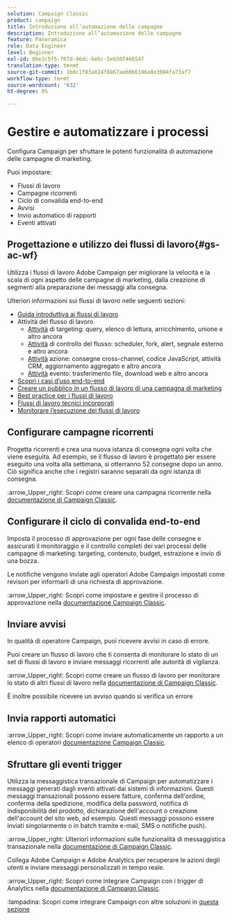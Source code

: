 ```yaml
---
solution: Campaign Classic
product: campaign
title: Introduzione all’automazione delle campagne
description: Introduzione all’automazione delle campagne
feature: Panoramica
role: Data Engineer
level: Beginner
exl-id: 0be1c5f5-f07d-46dc-bebc-5eb50f466547
translation-type: tm+mt
source-git-commit: 1bdc1f03a824f8867ae6066196e8e3984fa73af7
workflow-type: tm+mt
source-wordcount: '632'
ht-degree: 0%

---
```


# Gestire e automatizzare i processi

Configura Campaign per sfruttare le potenti funzionalità di automazione delle campagne di marketing.

Puoi impostare:

* Flussi di lavoro
* Campagne ricorrenti
* Ciclo di convalida end-to-end
* Avvisi
* Invio automatico di rapporti
* Eventi attivati

## Progettazione e utilizzo dei flussi di lavoro{#gs-ac-wf}

Utilizza i flussi di lavoro Adobe Campaign per migliorare la velocità e la scala di ogni aspetto delle campagne di marketing, dalla creazione di segmenti alla preparazione dei messaggi alla consegna.

Ulteriori informazioni sui flussi di lavoro nelle seguenti sezioni:

* [Guida introduttiva ai flussi di lavoro](https://experienceleague.adobe.com/docs/campaign-classic/using/automating-with-workflows/introduction/about-workflows.html?lang=en#automating-with-workflows)
* Attività del flusso di lavoro
   * [Attività](https://experienceleague.adobe.com/docs/campaign-classic/using/automating-with-workflows/targeting-activities/about-targeting-activities.html) di targeting: query, elenco di lettura, arricchimento, unione e altro ancora
   * [Attività](https://experienceleague.adobe.com/docs/campaign-classic/using/automating-with-workflows/flow-control-activities/about-flow-control-activities.html) di controllo del flusso: scheduler, fork, alert, segnale esterno e altro ancora
   * [Attività](https://experienceleague.adobe.com/docs/campaign-classic/using/automating-with-workflows/action-activities/about-action-activities.html) azione: consegne cross-channel, codice JavaScript, attività CRM, aggiornamento aggregato e altro ancora
   * [Attività](https://experienceleague.adobe.com/docs/campaign-classic/using/automating-with-workflows/action-activities/about-action-activities.html) evento: trasferimento file, download web e altro ancora
* [Scopri i casi d’uso end-to-end](https://experienceleague.adobe.com/docs/campaign-classic/using/automating-with-workflows/use-cases/about-workflow-use-cases.html)
* [Creare un pubblico in un flusso di lavoro di una campagna di marketing](https://experienceleague.adobe.com/docs/campaign-classic/using/orchestrating-campaigns/orchestrate-campaigns/marketing-campaign-target.html?lang=en#building-the-main-target-in-a-workflow)
* [Best practice per i flussi di lavoro](https://experienceleague.adobe.com/docs/campaign-classic/using/automating-with-workflows/introduction/workflow-best-practices.html)
* [Flussi di lavoro tecnici incorporati](https://experienceleague.adobe.com/docs/campaign-classic/using/automating-with-workflows/advanced-management/about-technical-workflows.html)
* [Monitorare l’esecuzione dei flussi di lavoro](https://experienceleague.adobe.com/docs/campaign-classic/using/automating-with-workflows/monitoring-workflows/monitoring-workflow-execution.html)

## Configurare campagne ricorrenti

Progetta ricorrenti e crea una nuova istanza di consegna ogni volta che viene eseguita. Ad esempio, se il flusso di lavoro è progettato per essere eseguito una volta alla settimana, si otterranno 52 consegne dopo un anno. Ciò significa anche che i registri saranno separati da ogni istanza di consegna.

:arrow_Upper_right: Scopri come creare una campagna ricorrente nella [documentazione di Campaign Classic](https://experienceleague.adobe.com/docs/campaign-classic/using/orchestrating-campaigns/orchestrate-campaigns/setting-up-marketing-campaigns.html?lang=en#recurring-and-periodic-campaigns).

## Configurare il ciclo di convalida end-to-end

Imposta il processo di approvazione per ogni fase delle consegne e assicurati il monitoraggio e il controllo completi dei vari processi delle campagne di marketing: targeting, contenuto, budget, estrazione e invio di una bozza.

Le notifiche vengono inviate agli operatori Adobe Campaign impostati come revisori per informarli di una richiesta di approvazione.

:arrow_Upper_right: Scopri come impostare e gestire il processo di approvazione nella [documentazione Campaign Classic](https://experienceleague.adobe.com/docs/campaign-classic/using/orchestrating-campaigns/orchestrate-campaigns/marketing-campaign-approval.html).


## Inviare avvisi

In qualità di operatore Campaign, puoi ricevere avvisi in caso di errore.

Puoi creare un flusso di lavoro che ti consenta di monitorare lo stato di un set di flussi di lavoro e inviare messaggi ricorrenti alle autorità di vigilanza.

:arrow_Upper_right: Scopri come creare un flusso di lavoro per monitorare lo stato di altri flussi di lavoro nella [documentazione di Campaign Classic](https://experienceleague.adobe.com/docs/campaign-classic/using/automating-with-workflows/use-cases/monitoring/supervising-workflows.html?lang=en#step-1--creating-the-monitoring-workflow).

È inoltre possibile ricevere un avviso quando si verifica un errore

## Invia rapporti automatici

:arrow_Upper_right: Scopri come inviare automaticamente un rapporto a un elenco di operatori [documentazione Campaign Classic](https://experienceleague.adobe.com/docs/campaign-classic/using/automating-with-workflows/use-cases/monitoring/sending-a-report-to-a-list.html?lang=en#step-1--creating-the-recipient-list).


## Sfruttare gli eventi trigger

Utilizza la messaggistica transazionale di Campaign per automatizzare i messaggi generati dagli eventi attivati dai sistemi di informazioni. Questi messaggi transazionali possono essere fatture, conferma dell&#39;ordine, conferma della spedizione, modifica della password, notifica di indisponibilità del prodotto, dichiarazione dell&#39;account o creazione dell&#39;account del sito web, ad esempio. Questi messaggi possono essere inviati singolarmente o in batch tramite e-mail, SMS o notifiche push).

:arrow_Upper_right: Ulteriori informazioni sulle funzionalità di messaggistica transazionale nella [documentazione di Campaign Classic](https://experienceleague.adobe.com/docs/campaign-classic/using/transactional-messaging/introduction/about-transactional-messaging.html?lang=en#transactional-messaging).


Collega Adobe Campaign e Adobe Analytics per recuperare le azioni degli utenti e inviare messaggi personalizzati in tempo reale.

:arrow_Upper_right: Scopri come integrare Campaign con i trigger di Analytics nella [documentazione di Campaign Classic](https://experienceleague.adobe.com/docs/campaign-classic/using/integrating-with-adobe-experience-cloud/experience-triggers/about-triggers.html?lang=en#integrating-with-adobe-experience-cloud).

:lampadina: Scopri come integrare Campaign con altre soluzioni in [questa sezione](../start/connect.md)

